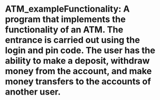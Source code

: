 # ATM_exampleFunctionality: A program that implements the functionality of an ATM. The entrance is carried out using the login and pin code. The user has the ability to make a deposit, withdraw money from the account, and make money transfers to the accounts of another user.
